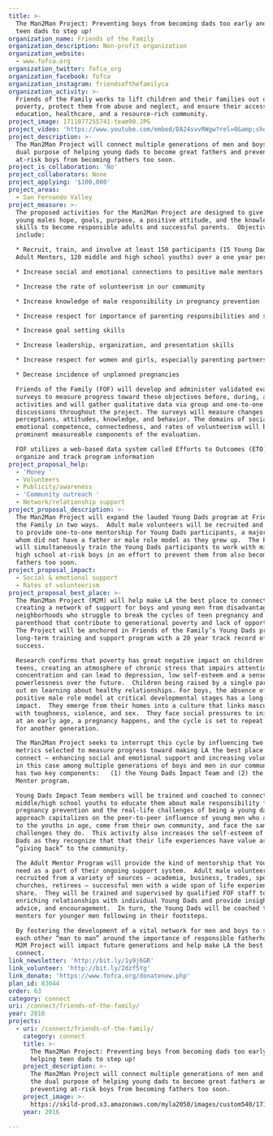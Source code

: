 ```yaml
---
title: >-
  The Man2Man Project: Preventing boys from becoming dads too early and helping
  teen dads to step up!
organization_name: Friends of the Family
organization_description: Non-profit organization
organization_website:
  - www.fofca.org
organization_twitter: fofca_org
organization_facebook: fofca
organization_instagram: friendsofthefamilyca
organization_activity: >-
  Friends of the Family works to lift children and their families out of
  poverty, protect them from abuse and neglect, and ensure their access to
  education, healthcare, and a resource-rich community.
project_image: 1711077255741-team90.JPG
project_video: 'https://www.youtube.com/embed/DA24svvRWgw?rel=0&amp;showinfo=0'
project_description: >-
  The Man2Man Project will connect multiple generations of men and boys for the
  dual purpose of helping young dads to become great fathers and preventing
  at-risk boys from becoming fathers too soon.
project_is_collaboration: 'No'
project_collaborators: None
project_applying: '$100,000'
project_areas:
  - San Fernando Valley
project_measure: >-
  The proposed activities for the Man2Man Project are designed to give at-risk
  young males hope, goals, purpose, a positive attitude, and the knowledge and
  skills to become responsible adults and successful parents.  Objectives
  include:

  * Recruit, train, and involve at least 150 participants (15 Young Dads, 15
  Adult Mentors, 120 middle and high school youths) over a one year period

  * Increase social and emotional connections to positive male mentors and peers

  * Increase the rate of volunteerism in our community

  * Increase knowledge of male responsibility in pregnancy prevention

  * Increase respect for importance of parenting responsibilities and skills

  * Increase goal setting skills

  * Increase leadership, organization, and presentation skills

  * Increase respect for women and girls, especially parenting partners

  * Decrease incidence of unplanned pregnancies

  Friends of the Family (FOF) will develop and administer validated evaluation
  surveys to measure progress toward these objectives before, during, and after
  activities and will gather qualitative data via group and one-to-one
  discussions throughout the project. The surveys will measure changes in
  perceptions, attitudes, knowledge, and behavior. The domains of social and
  emotional competence, connectedness, and rates of volunteerism will be
  prominent measureable components of the evaluation.

  FOF utilizes a web-based data system called Efforts to Outcomes (ETO) to
  organize and track program information
project_proposal_help:
  - 'Money '
  - Volunteers
  - Publicity/awareness
  - 'Community outreach '
  - Network/relationship support
project_proposal_description: >-
  The Man2Man Project will expand the lauded Young Dads program at Friends of
  the Family in two ways.  Adult male volunteers will be recruited and trained
  to provide one-to-one mentorship for Young Dads participants, a majority of
  whom did not have a father or male role model as they grew up.  The Project
  will simultaneously train the Young Dads participants to work with middle and
  high school at-risk boys in an effort to prevent them from also becoming
  fathers too soon.
project_proposal_impact:
  - Social & emotional support
  - Rates of volunteerism
project_proposal_best_place: >-
  The Man2Man Project (M2M) will help make LA the best place to connect by
  creating a network of support for boys and young men from disadvantaged
  neighborhoods who struggle to break the cycles of teen pregnancy and single
  parenthood that contribute to generational poverty and lack of opportunity. 
  The Project will be anchored in Friends of the Family’s Young Dads program, a
  long-term training and support program with a 20 year track record of
  success. 

  Research confirms that poverty has great negative impact on children and
  teens, creating an atmosphere of chronic stress that impairs attention and
  concentration and can lead to depression, low self-esteem and a sense of
  powerlessness over the future.  Children being raised by a single parent miss
  out on learning about healthy relationships. For boys, the absence of a
  positive male role model at critical developmental stages has a long-lasting
  impact.  They emerge from their homes into a culture that links masculinity
  with toughness, violence, and sex.  They face social pressures to initiate sex
  at an early age, a pregnancy happens, and the cycle is set to repeat itself
  for another generation. 

  The Man2Man Project seeks to interrupt this cycle by influencing two key
  metrics selected to measure progress toward making LA the best place to
  connect – enhancing social and emotional support and increasing volunteerism,
  in this case among multiple generations of boys and men in our community.  It
  has two key components:   (1) the Young Dads Impact Team and (2) the Adult
  Mentor program.

  Young Dads Impact Team members will be trained and coached to connect with
  middle/high school youths to educate them about male responsibility for teen
  pregnancy prevention and the real-life challenges of being a young dad.  This
  approach capitalizes on the peer-to-peer influence of young men who are close
  to the youths in age, come from their own community, and face the same
  challenges they do.  This activity also increases the self-esteem of the Young
  Dads as they recognize that that their life experiences have value as they are
  “giving back” to the community.

  The Adult Mentor Program will provide the kind of mentorship that Young Dads
  need as a part of their ongoing support system.  Adult male volunteers will be
  recruited from a variety of sources – academia, business, trades, sports,
  churches, retirees – successful men with a wide span of life experience to
  share.  They will be trained and supervised by qualified FOF staff to develop
  enriching relationships with individual Young Dads and provide insight,
  advice, and encouragement.  In turn, the Young Dads will be coached to become
  mentors for younger men following in their footsteps.

  By fostering the development of a vital network for men and boys to support
  each other “man to man” around the importance of responsible fatherhood, the
  M2M Project will impact future generations and help make LA the best place to
  connect.
link_newsletter: 'http://bit.ly/1y9j6GR'
link_volunteer: 'http://bit.ly/2dzf5Yg'
link_donate: 'https://www.fofca.org/donatenew.php'
plan_id: 83044
order: 63
category: connect
uri: /connect/friends-of-the-family/
year: 2016
projects:
  - uri: /connect/friends-of-the-family/
    category: connect
    title: >-
      The Man2Man Project: Preventing boys from becoming dads too early and
      helping teen dads to step up!
    project_description: >-
      The Man2Man Project will connect multiple generations of men and boys for
      the dual purpose of helping young dads to become great fathers and
      preventing at-risk boys from becoming fathers too soon.
    project_image: >-
      https://skild-prod.s3.amazonaws.com/myla2050/images/custom540/1711077255741-team90.JPG
    year: 2016

---
```

